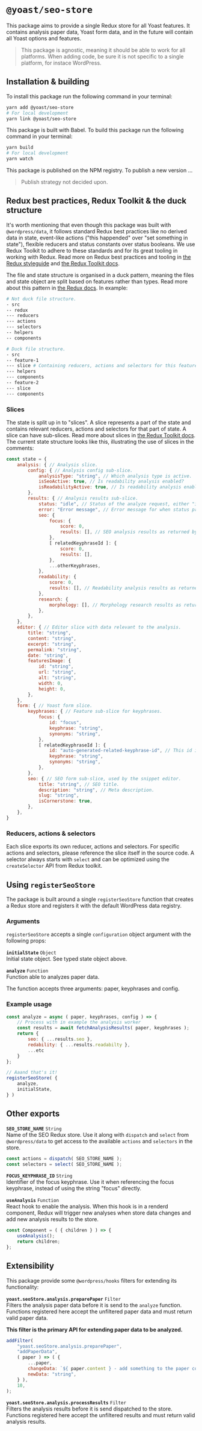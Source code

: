 # `@yoast/seo-store`

This package aims to provide a single Redux store for all Yoast features. It contains analysis paper data, Yoast form data, and in the future will contain all Yoast options and features.

> This package is agnostic, meaning it should be able to work for all platforms. When adding code, be sure it is not specific to a single platform, for instace WordPress.

## Installation & building

To install this package run the following command in your terminal:

```sh
yarn add @yoast/seo-store
# For local development
yarn link @yoast/seo-store
```

This package is built with Babel. To build this package run the following command in your terminal:

```sh
yarn build
# For local development
yarn watch
```

This package is published on the NPM registry. To publish a new version ...

> Publish strategy not decided upon.

## Redux best practices, Redux Toolkit & the duck structure

It's worth mentioning that even though this package was built with `@wordpress/data`, it follows standard Redux best practices like no derived data in state, event-like actions ("this happended" over "set something in state"), flexible reducers and status constants over status booleans. We use Redux Toolkit to adhere to these standards and for its great tooling in working with Redux. Read more on Redux best practices and tooling in [the Redux styleguide](https://redux.js.org/style-guide/style-guide) and [the Redux Toolkit docs](https://redux-toolkit.js.org).

The file and state structure is organised in a duck pattern, meaning the files and state object are split based on features rather than types. Read more about this pattern in [the Redux docs](https://redux.js.org/faq/code-structure). In example:

```sh
# Not duck file structure.
- src
-- redux
--- reducers
--- actions
--- selectors
-- helpers
-- components

# Duck file structure.
- src
-- feature-1
--- slice # Containing reducers, actions and selectors for this feature. Read more about slices below.
--- helpers
--- components
-- feature-2
--- slice
--- components
```

### Slices

The state is split up in to "slices". A slice represents a part of the state and contains relevant reducers, actions and selectors for that part of state. A slice can have sub-slices. Read more about slices in [the Redux Toolkit docs](https://redux-toolkit.js.org/api/createSlice). The current state structure looks like this, illustrating the use of slices in the comments:

```js
const state = {
    analysis: { // Analysis slice.
        config: { // Analysis config sub-slice.
            analysisType: "string", // Which analysis type is active.
            isSeoActive: true, // Is readability analysis enabled?
            isReadabilityActive: true, // Is readability analysis enabled?
        },
        results: { // Analysis results sub-slice.
            status: "idle", // Status of the analyze request, either "idle", "loading", "success" or "error".
            error: "Error message", // Error message for when status prop is "error".
            seo: {
                focus: {
                    score: 0,
                    results: [], // SEO analysis results as returned by analysis worker.
                },
                [ relatedKeyphraseId ]: {
                    score: 0,
                    results: [],
                },
                ...otherKeyphrases,
            },
            readability: {
                score: 0,
                results: [], // Readability analysis results as returned by analysis worker.
            },
            research: {
                morphology: [], // Morphology research results as returned by analysis worker.
            },
        },
    },
    editor: { // Editor slice with data relevant to the analysis.
        title: "string",
        content: "string",
        excerpt: "string",
        permalink: "string",
        date: "string",
        featuresImage: {
            id: "string",
            url: "string",
            alt: "string",
            width: 0,
            height: 0,
        },
    },
    form: { // Yoast form slice.
        keyphrases: { // Feature sub-slice for keyphrases.
            focus: {
                id: "focus",
                keyphrase: "string",
                synonyms: "string",
            },
            [ relatedKeyphraseId ]: {
                id: "auto-generated-related-keyphrase-id", // This id is auto-generated by nanoid.
                keyphrase: "string",
                synonyms: "string",
            },
        },
        seo: { // SEO form sub-slice, used by the snippet editor.
            title: "string", // SEO title.
            description: "string", // Meta description.
            slug: "string",
            isCornerstone: true,
        },
    },
}
```

### Reducers, actions & selectors

Each slice exports its own reducer, actions and selectors. For specific actions and selectors, please reference the slice itself in the source code. A selector always starts with `select` and can be optimized using the `createSelector` API from Redux toolkit.

## Using `registerSeoStore`
The package is built around a single `registerSeoStore` function that creates a Redux store and registers it with the default WordPress data registry.

### Arguments
`registerSeoStore` accepts a single `configuration` object argument with the following props:

**`initialState`** `Object`\
Initial state object. See typed state object above.

**`analyze`** `Function`\
Function able to analyzes paper data.

The function accepts three arguments: paper, keyphrases and config.

### Example usage

```js
const analyze = async ( paper, keyphrases, config ) => {
    // Process with in example the analysis worker
    const results = await fetchAnalysisResults( paper, keyphrases );
    return {
        seo: { ...results.seo },
        redability: { ...results.readabilty }, 
        ...etc
    }
};

// Aaand that's it!
registerSeoStore( {
    analyze,
    initialState,
} )
```

## Other exports

**`SEO_STORE_NAME`** `String`\
Name of the SEO Redux store. Use it along with `dispatch` and `select` from `@wordpress/data` to get access to the available `actions` and `selectors` in the store.

```js
const actions = dispatch( SEO_STORE_NAME );
const selectors = select( SEO_STORE_NAME );
```

**`FOCUS_KEYPHRASE_ID`** `String`\
Identifier of the focus keyphrase. Use it when referencing the focus keyphrase, instead of using the string "focus" directly.

**`useAnalysis`** `Function`\
React hook to enable the analysis. When this hook is in a renderd component, Redux will trigger new analyses when store data changes and add new analysis results to the store.

```js
const Component = ( { children } ) => {
    useAnalysis();
    return children;
};
```

## Extensibility

This package provide some `@wordpress/hooks` filters for extending its functionality:

**`yoast.seoStore.analysis.preparePaper`** `Filter`\
Filters the analysis paper data before it is send to the `analyze` function. Functions registered here accept the unfiltered paper data and must return valid paper data.

**This filter is the primary API for extending paper data to be analyzed.**

```js
addFilter(
    "yoast.seoStore.analysis.preparePaper",
    "addPaperData",
    ( paper ) => ( {
        ...paper,
        changeData: `${ paper.content } - add something to the paper content`,
        newData: "string",
    } ),
    10,
);
```

**`yoast.seoStore.analysis.processResults`** `Filter`\
Filters the analysis results before it is send dispatched to the store. Functions registered here accept the unfiltered results and must return valid analysis results.